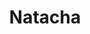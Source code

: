 ---
title: Natacha
date: 
draft: false

# descripcion
description : Conjunto de aros y dije de plata con cristal

materials: Plata 925

color: Plateado y cristal

dimensions: 0,7cm x 1,7cm (dije) - 0,7cm x 1,5cm (aros)

code: 06-18-0390

type: "Conjuntos"

categories: []

price: $3.240,00

# Images
# first image will be shown in the product page
images:
  # - image: "images/path_to_image"
  # La ubicacion de las imagenes es imagenes/Conjuntos/Conjuntos.Aros y Dije/06-18-0390-natacha
  - image: "./images/conjuntos/aros_y_dije/06-18-0390-redondo-cristal-chico_a.JPG"
  - image: "./images/conjuntos/aros_y_dije/06-18-0390-redondo-cristal-chico_b.JPG"
---